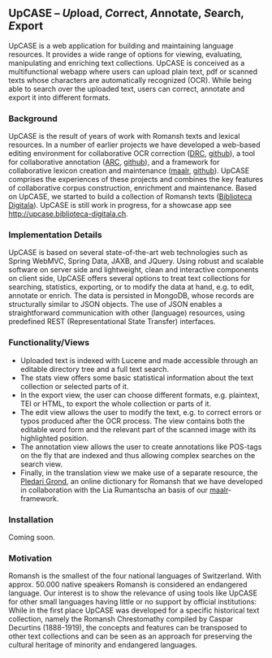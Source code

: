 ## UpCASE – *Up*load, *C*orrect, *A*nnotate, *S*earch, *E*xport 
UpCASE is a web application for building and maintaining language resources. It provides a wide range of options for viewing, evaluating, manipulating and enriching text collections. UpCASE is conceived as a multifunctional webapp where users can upload plain text, pdf or scanned texts whose characters are automatically recognized (OCR). While being able to search over the uploaded text, users can correct, annotate and export it into different formats.

### Background
UpCASE is the result of years of work with Romansh texts and lexical resources. In a number of earlier projects we have developed a web-based editing environment for collaborative OCR correction ([DRC](http://www.crestomazia.ch), [github](https://github.com/spinfo/drc)), a tool for collaborative annotation ([ARC](http://www.spinfo.phil-fak.uni-koeln.de/forschung-arc.html), [github](https://github.com/spinfo/arc)), and a framework for collaborative lexicon creation and maintenance ([maalr](http://www.spinfo.phil-fak.uni-koeln.de/maalr.html), [github](https://github.com/spinfo/maalr-core)). UpCASE comprises the experiences of these projects and combines the key features of collaborative corpus construction, enrichment and maintenance. Based on UpCASE, we started to build a collection of Romansh texts ([Biblioteca Digitala](http://www.biblioteca-digitala.ch)). UpCASE is still work in progress, for a showcase app see http://upcase.biblioteca-digitala.ch.   

### Implementation Details
UpCASE is based on several state-of-the-art web technologies such as Spring WebMVC, Spring Data, JAXB, and JQuery. Using robust and scalable software on server side and lightweight, clean and interactive components on client side, UpCASE offers several options to treat text collections for searching, statistics, exporting, or to modify the data at hand, e.g. to edit, annotate or enrich. The data is persisted in MongoDB, whose records are structurally similar to JSON objects. The use of JSON enables a straightforward communication with other (language) resources, using predefined REST (Representational State Transfer) interfaces. 

### Functionality/Views
+ Uploaded text is indexed with Lucene and made accessible through an editable directory tree and a full text search. 
+ The stats view offers some basic statistical information about the text collection or selected parts of it. 
+ In the export view, the user can choose different formats, e.g. plaintext, TEI or HTML, to export the whole collection or parts of it. 
+ The edit view allows the user to modify the text, e.g. to correct errors or typos produced after the OCR process. The view contains both the editable word form and the relevant part of the scanned image with its highlighted position. 
+ The annotation view allows the user to create annotations like POS-tags on the fly that are indexed and thus allowing complex searches on the search view. 
+ Finally, in the translation view we make use of a separate resource, the [Pledari Grond](http://www.pledarigrond.ch), an online dictionary for Romansh that we have developed in collaboration with the Lia Rumantscha an basis of our [maalr](https://github.com/spinfo/maalr-core)-framework.

### Installation

Coming soon.

### Motivation 
Romansh is the smallest of the four national languages of Switzerland. With approx. 50.000 native speakers Romansh is considered an endangered language. Our interest is to show the relevance of using tools like UpCASE for other small languages having little or no support by official institutions: While in the first place UpCASE was developed for a specific historical text collection, namely the Romansh Chrestomathy compiled by Caspar Decurtins (1888-1919), the concepts and features can be transposed to other text collections and can be seen as an approach for preserving the cultural heritage of minority and endangered languages.


